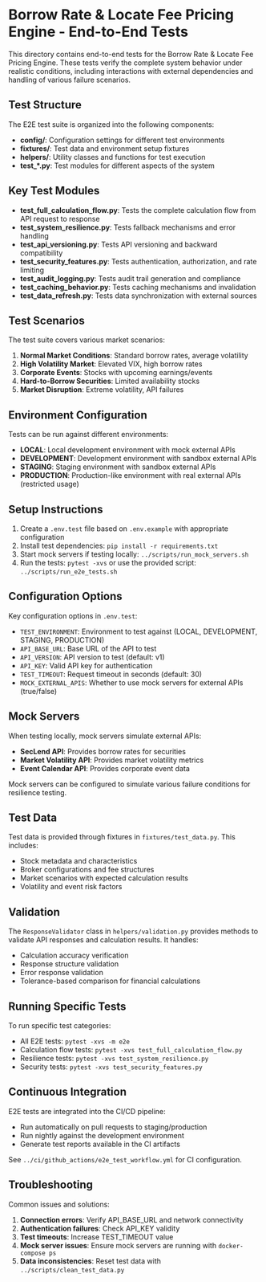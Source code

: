 # Borrow Rate & Locate Fee Pricing Engine - End-to-End Tests

This directory contains end-to-end tests for the Borrow Rate & Locate Fee Pricing Engine. These tests verify the complete system behavior under realistic conditions, including interactions with external dependencies and handling of various failure scenarios.

## Test Structure

The E2E test suite is organized into the following components:

- **config/**: Configuration settings for different test environments
- **fixtures/**: Test data and environment setup fixtures
- **helpers/**: Utility classes and functions for test execution
- **test_*.py**: Test modules for different aspects of the system

## Key Test Modules

- **test_full_calculation_flow.py**: Tests the complete calculation flow from API request to response
- **test_system_resilience.py**: Tests fallback mechanisms and error handling
- **test_api_versioning.py**: Tests API versioning and backward compatibility
- **test_security_features.py**: Tests authentication, authorization, and rate limiting
- **test_audit_logging.py**: Tests audit trail generation and compliance
- **test_caching_behavior.py**: Tests caching mechanisms and invalidation
- **test_data_refresh.py**: Tests data synchronization with external sources

## Test Scenarios

The test suite covers various market scenarios:

1. **Normal Market Conditions**: Standard borrow rates, average volatility
2. **High Volatility Market**: Elevated VIX, high borrow rates
3. **Corporate Events**: Stocks with upcoming earnings/events
4. **Hard-to-Borrow Securities**: Limited availability stocks
5. **Market Disruption**: Extreme volatility, API failures

## Environment Configuration

Tests can be run against different environments:

- **LOCAL**: Local development environment with mock external APIs
- **DEVELOPMENT**: Development environment with sandbox external APIs
- **STAGING**: Staging environment with sandbox external APIs
- **PRODUCTION**: Production-like environment with real external APIs (restricted usage)

## Setup Instructions

1. Create a `.env.test` file based on `.env.example` with appropriate configuration
2. Install test dependencies: `pip install -r requirements.txt`
3. Start mock servers if testing locally: `../scripts/run_mock_servers.sh`
4. Run the tests: `pytest -xvs` or use the provided script: `../scripts/run_e2e_tests.sh`

## Configuration Options

Key configuration options in `.env.test`:

- `TEST_ENVIRONMENT`: Environment to test against (LOCAL, DEVELOPMENT, STAGING, PRODUCTION)
- `API_BASE_URL`: Base URL of the API to test
- `API_VERSION`: API version to test (default: v1)
- `API_KEY`: Valid API key for authentication
- `TEST_TIMEOUT`: Request timeout in seconds (default: 30)
- `MOCK_EXTERNAL_APIS`: Whether to use mock servers for external APIs (true/false)

## Mock Servers

When testing locally, mock servers simulate external APIs:

- **SecLend API**: Provides borrow rates for securities
- **Market Volatility API**: Provides market volatility metrics
- **Event Calendar API**: Provides corporate event data

Mock servers can be configured to simulate various failure conditions for resilience testing.

## Test Data

Test data is provided through fixtures in `fixtures/test_data.py`. This includes:

- Stock metadata and characteristics
- Broker configurations and fee structures
- Market scenarios with expected calculation results
- Volatility and event risk factors

## Validation

The `ResponseValidator` class in `helpers/validation.py` provides methods to validate API responses and calculation results. It handles:

- Calculation accuracy verification
- Response structure validation
- Error response validation
- Tolerance-based comparison for financial calculations

## Running Specific Tests

To run specific test categories:

- All E2E tests: `pytest -xvs -m e2e`
- Calculation flow tests: `pytest -xvs test_full_calculation_flow.py`
- Resilience tests: `pytest -xvs test_system_resilience.py`
- Security tests: `pytest -xvs test_security_features.py`

## Continuous Integration

E2E tests are integrated into the CI/CD pipeline:

- Run automatically on pull requests to staging/production
- Run nightly against the development environment
- Generate test reports available in the CI artifacts

See `../ci/github_actions/e2e_test_workflow.yml` for CI configuration.

## Troubleshooting

Common issues and solutions:

1. **Connection errors**: Verify API_BASE_URL and network connectivity
2. **Authentication failures**: Check API_KEY validity
3. **Test timeouts**: Increase TEST_TIMEOUT value
4. **Mock server issues**: Ensure mock servers are running with `docker-compose ps`
5. **Data inconsistencies**: Reset test data with `../scripts/clean_test_data.py`